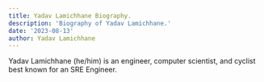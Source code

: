 ```yaml
---
title: Yadav Lamichhane Biography.
description: 'Biography of Yadav Lamichhane.'
date: '2023-08-13'
author: Yadav Lamichhane
---
```

Yadav Lamichhane (he/him) is an engineer, computer scientist, and cyclist best known for an SRE Engineer.
